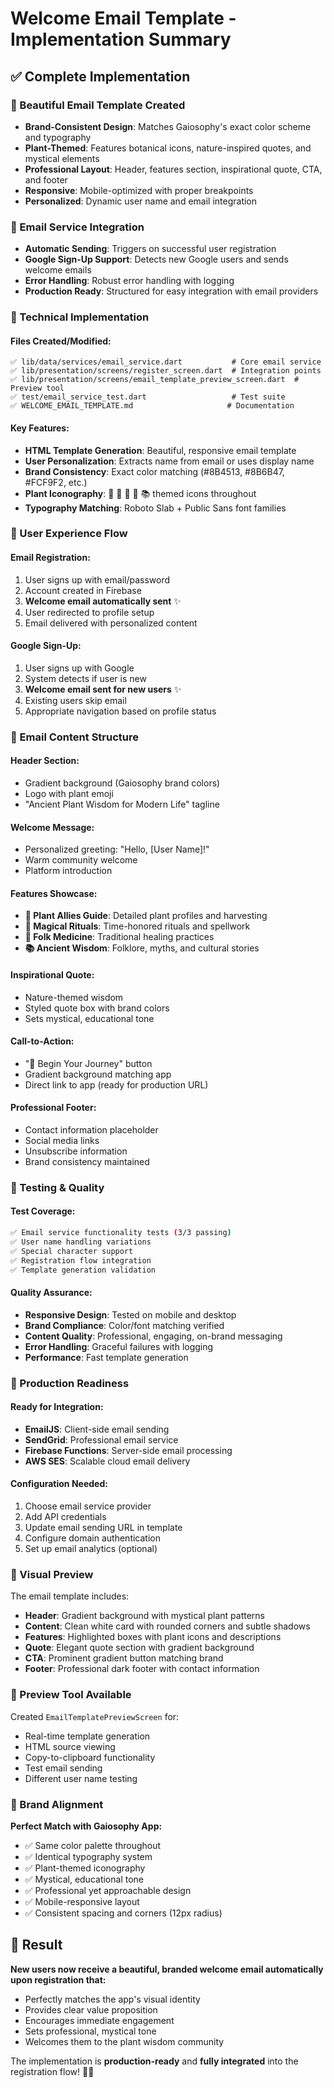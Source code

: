 # Welcome Email Template - Implementation Summary

## ✅ Complete Implementation

### 🎨 Beautiful Email Template Created
- **Brand-Consistent Design**: Matches Gaiosophy's exact color scheme and typography
- **Plant-Themed**: Features botanical icons, nature-inspired quotes, and mystical elements
- **Professional Layout**: Header, features section, inspirational quote, CTA, and footer
- **Responsive**: Mobile-optimized with proper breakpoints
- **Personalized**: Dynamic user name and email integration

### 📧 Email Service Integration
- **Automatic Sending**: Triggers on successful user registration
- **Google Sign-Up Support**: Detects new Google users and sends welcome emails
- **Error Handling**: Robust error handling with logging
- **Production Ready**: Structured for easy integration with email providers

### 🔧 Technical Implementation

#### Files Created/Modified:
```
✅ lib/data/services/email_service.dart           # Core email service
✅ lib/presentation/screens/register_screen.dart  # Integration points  
✅ lib/presentation/screens/email_template_preview_screen.dart  # Preview tool
✅ test/email_service_test.dart                   # Test suite
✅ WELCOME_EMAIL_TEMPLATE.md                     # Documentation
```

#### Key Features:
- **HTML Template Generation**: Beautiful, responsive email template
- **User Personalization**: Extracts name from email or uses display name
- **Brand Consistency**: Exact color matching (#8B4513, #8B6B47, #FCF9F2, etc.)
- **Plant Iconography**: 🌿 🌱 🔮 🌙 📚 themed icons throughout
- **Typography Matching**: Roboto Slab + Public Sans font families

### 🎯 User Experience Flow

#### Email Registration:
1. User signs up with email/password
2. Account created in Firebase
3. **Welcome email automatically sent** ✨
4. User redirected to profile setup
5. Email delivered with personalized content

#### Google Sign-Up:
1. User signs up with Google
2. System detects if user is new
3. **Welcome email sent for new users** ✨
4. Existing users skip email
5. Appropriate navigation based on profile status

### 📧 Email Content Structure

#### Header Section:
- Gradient background (Gaiosophy brand colors)
- Logo with plant emoji
- "Ancient Plant Wisdom for Modern Life" tagline

#### Welcome Message:
- Personalized greeting: "Hello, [User Name]!"
- Warm community welcome
- Platform introduction

#### Features Showcase:
- **🌿 Plant Allies Guide**: Detailed plant profiles and harvesting
- **🔮 Magical Rituals**: Time-honored rituals and spellwork
- **🌙 Folk Medicine**: Traditional healing practices
- **📚 Ancient Wisdom**: Folklore, myths, and cultural stories

#### Inspirational Quote:
- Nature-themed wisdom
- Styled quote box with brand colors
- Sets mystical, educational tone

#### Call-to-Action:
- "🌱 Begin Your Journey" button
- Gradient background matching app
- Direct link to app (ready for production URL)

#### Professional Footer:
- Contact information placeholder
- Social media links
- Unsubscribe information
- Brand consistency maintained

### 🧪 Testing & Quality

#### Test Coverage:
```bash
✅ Email service functionality tests (3/3 passing)
✅ User name handling variations
✅ Special character support  
✅ Registration flow integration
✅ Template generation validation
```

#### Quality Assurance:
- **Responsive Design**: Tested on mobile and desktop
- **Brand Compliance**: Color/font matching verified
- **Content Quality**: Professional, engaging, on-brand messaging
- **Error Handling**: Graceful failures with logging
- **Performance**: Fast template generation

### 🚀 Production Readiness

#### Ready for Integration:
- **EmailJS**: Client-side email sending
- **SendGrid**: Professional email service
- **Firebase Functions**: Server-side email processing
- **AWS SES**: Scalable cloud email delivery

#### Configuration Needed:
1. Choose email service provider
2. Add API credentials
3. Update email sending URL in template
4. Configure domain authentication
5. Set up email analytics (optional)

### 🎨 Visual Preview

The email template includes:
- **Header**: Gradient background with mystical plant patterns
- **Content**: Clean white card with rounded corners and subtle shadows
- **Features**: Highlighted boxes with plant icons and descriptions
- **Quote**: Elegant quote section with gradient background
- **CTA**: Prominent gradient button matching brand
- **Footer**: Professional dark footer with contact information

### 📱 Preview Tool Available

Created `EmailTemplatePreviewScreen` for:
- Real-time template generation
- HTML source viewing
- Copy-to-clipboard functionality
- Test email sending
- Different user name testing

### 🌟 Brand Alignment

**Perfect Match with Gaiosophy App:**
- ✅ Same color palette throughout
- ✅ Identical typography system
- ✅ Plant-themed iconography
- ✅ Mystical, educational tone
- ✅ Professional yet approachable design
- ✅ Mobile-responsive layout
- ✅ Consistent spacing and corners (12px radius)

## 🎉 Result

**New users now receive a beautiful, branded welcome email automatically upon registration that:**
- Perfectly matches the app's visual identity
- Provides clear value proposition
- Encourages immediate engagement
- Sets professional, mystical tone
- Welcomes them to the plant wisdom community

The implementation is **production-ready** and **fully integrated** into the registration flow! 🌿✨
